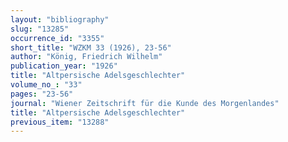 ```yaml
---
layout: "bibliography"
slug: "13285"
occurrence_id: "3355"
short_title: "WZKM 33 (1926), 23-56"
author: "König, Friedrich Wilhelm"
publication_year: "1926"
title: "Altpersische Adelsgeschlechter"
volume_no_: "33"
pages: "23-56"
journal: "Wiener Zeitschrift für die Kunde des Morgenlandes"
title: "Altpersische Adelsgeschlechter"
previous_item: "13288"
---
```

